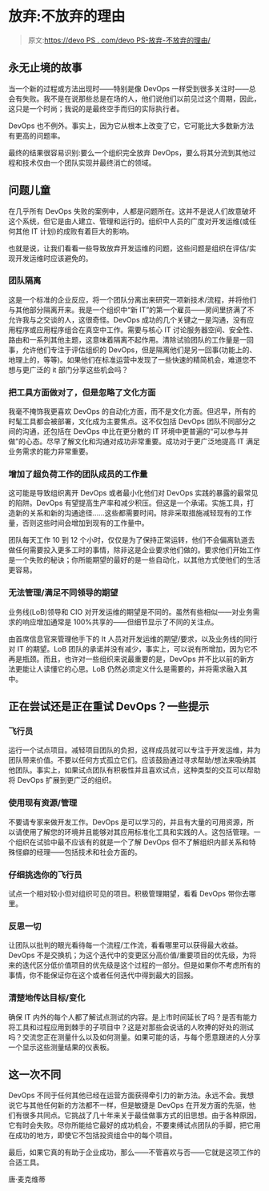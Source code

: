 # 放弃:不放弃的理由

> 原文:[https://devo PS . com/devo PS-放弃-不放弃的理由/](https://devops.com/devops-abandonment-reasons-not-to-give-up/)

## 永无止境的故事

当一个新的过程或方法出现时——特别是像 DevOps 一样受到很多关注时——总会有失败。我不是在说那些总是在场的人，他们说他们以前见过这个周期，因此，这只是一个时尚；我说的是最终空手而归的实际执行者。

DevOps 也不例外。事实上，因为它从根本上改变了它，它可能比大多数新方法有更高的问题率。

最终的结果很容易识别:要么一个组织完全放弃 DevOps，要么将其分流到其他过程和技术仅由一个团队实现并最终消亡的领域。

## 问题儿童

在几乎所有 DevOps 失败的案例中，人都是问题所在。这并不是说人们故意破坏这个系统，但它是由人建立、管理和运行的。组织中人员的广度对开发运维(或任何其他 IT 计划)的成败有着巨大的影响。

也就是说，让我们看看一些导致放弃开发运维的问题，这些问题是组织在评估/实现开发运维时应该避免的。

### 团队隔离

这是一个标准的企业反应，将一个团队分离出来研究一项新技术/流程，并将他们与其他部分隔离开来。我是一个组织中“新 IT”的第一个雇员——房间里挤满了不允许我与之交谈的人，这很奇怪。DevOps 成功的几个关键之一是沟通，没有应用程序或应用程序组合在真空中工作。需要与核心 IT 讨论服务器空间、安全性、路由和一系列其他主题，这意味着隔离不起作用。清除试验团队的工作量是一回事，允许他们专注于评估组织的 DevOps，但是隔离他们是另一回事(功能上的、地理上的，等等)。如果他们在标准运营中发现了一些快速的精简机会，难道您不想与更广泛的 it 部门分享这些机会吗？

### 把工具方面做对了，但是忽略了文化方面

我毫不掩饰我更喜欢 DevOps 的自动化方面，而不是文化方面。但迟早，所有的时髦工具都会被部署，文化成为主要焦点。这不仅包括 DevOps 团队不同部分之间的沟通，还包括在 DevOps 中比在更分散的 IT 环境中更普遍的“可以参与并做”的心态。尽早了解文化和沟通对成功非常重要。成功对于更广泛地提高 IT 满足业务需求的能力非常重要。

### 增加了超负荷工作的团队成员的工作量

这可能是导致组织离开 DevOps 或者最小化他们对 DevOps 实践的暴露的最常见的陷阱。DevOps 有望提高生产率和减少积压。但这是一个承诺。实施工具，打造新的关系和新的沟通途径……这些都需要时间。除非采取措施减轻现有的工作量，否则这些时间会增加到现有的工作量中。

团队每天工作 10 到 12 个小时，仅仅是为了保持正常运转，他们不会偏离轨道去做任何需要投入更多工时的事情，除非这是企业要求他们做的。要求他们开始工作是一个失败的秘诀；你所能期望的最好的是一些自动化，以其他方式使他们的生活更容易。

### 无法管理/满足不同领导的期望

业务线(LoB)领导和 CIO 对开发运维的期望是不同的。虽然有些相似——对业务需求的响应增加通常是 100%共享的——但细节显示了不同的关注点。

由首席信息官来管理他手下的 It 人员对开发运维的期望/要求，以及业务线的同行对 IT 的期望。LoB 团队的承诺并没有减少，事实上，可以说有所增加，因为它不再是瓶颈。而且，也许对一些组织来说最重要的是，DevOps 并不比以前的新方法更能让人读懂它的心思。LoB 仍然必须定义什么是需要的，并将需求融入其中。

## 正在尝试还是正在重试 DevOps？一些提示

### 飞行员

运行一个试点项目。减轻项目团队的负担，这样成员就可以专注于开发运维，并为团队带来价值。不要以任何方式孤立它们。应该鼓励通过寻求帮助/想法来吸纳其他团队。事实上，如果试点团队有积极性并且喜欢试点，这种类型的交互可以帮助将 DevOps 扩展到更广泛的组织。

### 使用现有资源/管理

不要请专家来做开发工作。DevOps 是可以学习的，并且有大量的可用资源，所以请使用了解您的环境并且能够对其应用标准化工具和实践的人。这包括管理。一个组织在试验中最不应该有的就是一个了解 DevOps 但不了解组织内部关系和特殊怪癖的经理——包括技术和社会方面的。

### 仔细挑选你的飞行员

试点一个相对较小但对组织可见的项目。积极管理期望，看看 DevOps 带你去哪里。

### 反思一切

让团队以批判的眼光看待每一个流程/工作流，看看哪里可以获得最大收益。DevOps 不是交换机；为这个迭代中的变更区分高价值/重要项目的优先级，为将来的迭代区分低价值项目的优先级是这个过程的一部分。但是如果你不考虑所有的事情，你不能保证你在这个或者任何迭代中得到最大的回报。

### 清楚地传达目标/变化

确保 IT 内外的每个人都了解试点测试的内容。是上市时间延长了吗？是否有能力将工具和过程应用到棘手的子项目中？这是对那些会说话的人吹捧的好处的测试吗？交流您正在测量什么以及如何测量。如果可能的话，与每个愿意跟进的人分享一个显示这些测量结果的仪表板。

## 这一次不同

DevOps 不同于任何其他已经在运营方面获得牵引力的新方法。永远不会。我想说它与其他任何新的方法都不一样，但是敏捷是 DevOps 在开发方面的先驱，他们有很多共同点。它挑战了几十年来关于最佳做事方式的旧思想。由于各种原因，它有时会失败。尽你所能给它最好的成功机会，不要束缚试点团队的手脚，把它用在成功的地方，即使它不包括投资组合中的每个项目。

最后，如果它真的有助于企业成功，那么——不管喜欢与否——它就是这项工作的合适工具。

唐·麦克维蒂